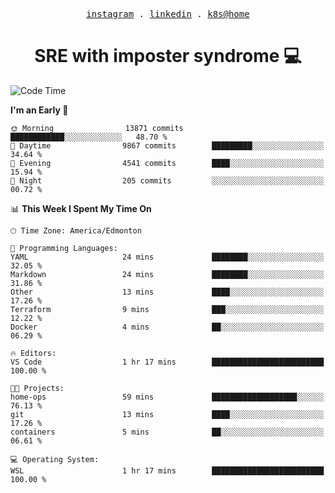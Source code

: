 <p align="center">
  <samp>
    <a href="https://www.instagram.com/lildrunkensmurf/">instagram</a> .
    <a href="https://www.linkedin.com/in/joryirving/">linkedin</a> .
    <a href="https://github.com/joryirving/home-ops">k8s@home</a>
  </samp>
</p>

<h1 align="center">
  SRE with imposter syndrome 💻
</h1>

<!--START_SECTION:waka-->
![Code Time](http://img.shields.io/badge/Code%20Time-178%20hrs%2012%20mins-blue)

**I'm an Early 🐤** 

```text
🌞 Morning                13871 commits       ████████████░░░░░░░░░░░░░   48.70 % 
🌆 Daytime                9867 commits        █████████░░░░░░░░░░░░░░░░   34.64 % 
🌃 Evening                4541 commits        ████░░░░░░░░░░░░░░░░░░░░░   15.94 % 
🌙 Night                  205 commits         ░░░░░░░░░░░░░░░░░░░░░░░░░   00.72 % 
```


📊 **This Week I Spent My Time On** 

```text
🕑︎ Time Zone: America/Edmonton

💬 Programming Languages: 
YAML                     24 mins             ████████░░░░░░░░░░░░░░░░░   32.05 % 
Markdown                 24 mins             ████████░░░░░░░░░░░░░░░░░   31.86 % 
Other                    13 mins             ████░░░░░░░░░░░░░░░░░░░░░   17.26 % 
Terraform                9 mins              ███░░░░░░░░░░░░░░░░░░░░░░   12.22 % 
Docker                   4 mins              ██░░░░░░░░░░░░░░░░░░░░░░░   06.29 % 

🔥 Editors: 
VS Code                  1 hr 17 mins        █████████████████████████   100.00 % 

🐱‍💻 Projects: 
home-ops                 59 mins             ███████████████████░░░░░░   76.13 % 
git                      13 mins             ████░░░░░░░░░░░░░░░░░░░░░   17.26 % 
containers               5 mins              ██░░░░░░░░░░░░░░░░░░░░░░░   06.61 % 

💻 Operating System: 
WSL                      1 hr 17 mins        █████████████████████████   100.00 % 
```


<!--END_SECTION:waka-->

